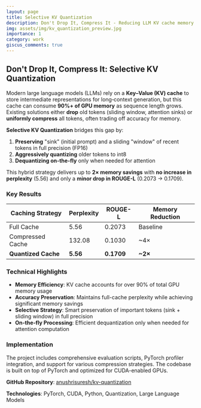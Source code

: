 ```yaml
---
layout: page
title: Selective KV Quantization
description: Don't Drop It, Compress It - Reducing LLM KV cache memory usage by ~2x with minimal accuracy loss
img: assets/img/kv_quantization_preview.jpg
importance: 1
category: work
giscus_comments: true
---
```


## Don't Drop It, Compress It: Selective KV Quantization

Modern large language models (LLMs) rely on a **Key–Value (KV) cache** to store intermediate representations for long‐context generation, but this cache can consume **90%+ of GPU memory** as sequence length grows. Existing solutions either **drop** old tokens (sliding window, attention sinks) or **uniformly compress** all tokens, often trading off accuracy for memory.

**Selective KV Quantization** bridges this gap by:

1. **Preserving** "sink" (initial prompt) and a sliding "window" of recent tokens in full precision (FP16)
2. **Aggressively quantizing** older tokens to int8
3. **Dequantizing on‐the‐fly** only when needed for attention

This hybrid strategy delivers up to **2× memory savings** with **no increase in perplexity** (5.56) and only a **minor drop in ROUGE-L** (0.2073 → 0.1709).

### Key Results

| Caching Strategy | Perplexity | ROUGE-L | Memory Reduction |
|------------------|------------|---------|------------------|
| Full Cache       | 5.56       | 0.2073  | Baseline         |
| Compressed Cache | 132.08     | 0.1030  | ~4×              |
| **Quantized Cache** | **5.56**   | **0.1709** | **~2×**          |

### Technical Highlights

- **Memory Efficiency**: KV cache accounts for over 90% of total GPU memory usage
- **Accuracy Preservation**: Maintains full-cache perplexity while achieving significant memory savings  
- **Selective Strategy**: Smart preservation of important tokens (sink + sliding window) in full precision
- **On-the-fly Processing**: Efficient dequantization only when needed for attention computation

### Implementation

The project includes comprehensive evaluation scripts, PyTorch profiler integration, and support for various compression strategies. The codebase is built on top of PyTorch and optimized for CUDA-enabled GPUs.

**GitHub Repository**: [anushrisuresh/kv-quantization](https://github.com/anushrisuresh/kv-quantization)

**Technologies**: PyTorch, CUDA, Python, Quantization, Large Language Models
